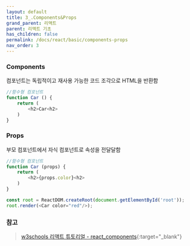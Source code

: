 ```yaml
---
layout: default
title: 3_.Components&Props
grand_parent: 리액트
parent: 리액트 기초
has_children: false
permalink: /docs/react/basic/components-props
nav_order: 3
---
```




### **Components**  
컴포넌트는 독립적이고 재사용 가능한 코드 조각으로 HTML을 반환함

```js
//함수형 컴포넌트
function Car () {
    return (
        <h2>Car<h2>
    )
}
```





### **Props**
부모 컴포넌트에서 자식 컴포넌트로 속성을 전달달함

```js
//함수형 컴포넌트
function Car (props) {
    return (
        <h2>{props.color}<h2>
    )
}

const root = ReactDOM.createRoot(document.getElementById('root'));
root.render(<Car color="red"/>);
```


### **참고**
> [w3schools 리액트 튜토리얼 - react_components](https://www.w3schools.com/REACT/react_components.asp){:target="_blank"}

